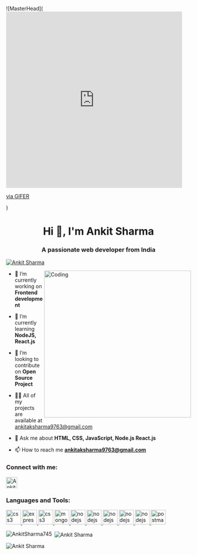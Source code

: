 ![MasterHead](<iframe src="https://gifer.com/embed/Ry6p" width=480 height=480.000 frameBorder="0" allowFullScreen></iframe><p><a href="https://gifer.com">via GIFER</a></p>)
<h1 align="center">Hi 👋, I'm Ankit Sharma</h1>
<h3 align="center">A passionate web developer from India</h3>


<p align="left"> <a href="https://github.com/ryo-ma/github-profile-trophy"><img src="https://github-profile-trophy.vercel.app/?username=AnkitSharma745" alt="Ankit Sharma" /></a> </p>

<img align="right" alt="Coding" width="400" src="https://media1.tenor.com/m/2uyENRmiUt0AAAAC/coding.gif">

- 🔭 I’m currently working on **Frontend development**

- 🌱 I’m currently learning **NodeJS, React.js**

- 👯 I’m looking to contribute on **Open Source Project**

- 👨‍💻 All of my projects are available at ankitaksharma9763@gmail.com
- 💬 Ask me about **HTML, CSS, JavaScript, Node.js React.js**

- 📫 How to reach me **ankitaksharma9763@gmail.com**



<h3 align="left">Connect with me:</h3>
<p align="left">
<a href="https://www.linkedin.com/in/ankit-sharma745" target="_blank"><img align="center" src="https://img.shields.io/badge/LinkedIn-%230077B5.svg?logo=linkedin&logoColor=white" alt="Ankit Sharma" height="30" /></a>
</p>

<h3 align="left">Languages and Tools:</h3>
<p align="left"> 
<a href="https://www.w3schools.com/css/" target="_blank" rel="noreferrer"> <img src="https://img.shields.io/badge/html5-%23E34F26.svg?style=for-the-badge&logo=html5&logoColor=white" alt="css3" height="40"/> </a>
<a href="https://expressjs.com" target="_blank" rel="noreferrer"> <img src="https://img.shields.io/badge/css3-%231572B6.svg?style=for-the-badge&logo=css3&logoColor=white" alt="express" height="40"/> </a>
<a href="https://www.w3schools.com/css/" target="_blank" rel="noreferrer"> <img src="https://img.shields.io/badge/javascript-%23323330.svg?style=for-the-badge&logo=javascript&logoColor=%23F7DF1E" alt="css3" height="40"/> </a>
<a href="https://www.mongodb.com/" target="_blank" rel="noreferrer"> <img src="https://img.shields.io/badge/node.js-6DA55F?style=for-the-badge&logo=node.js&logoColor=white" alt="mongodb" height="40"/> </a> 
<a href="https://nodejs.org" target="_blank" rel="noreferrer"> <img src="https://img.shields.io/badge/express.js-%23404d59.svg?style=for-the-badge&logo=express&logoColor=%2361DAFB" alt="nodejs" height="40"/> </a> 
<a href="https://nodejs.org" target="_blank" rel="noreferrer"> <img src="https://img.shields.io/badge/MongoDB-%234ea94b.svg?style=for-the-badge&logo=mongodb&logoColor=white" alt="nodejs" height="40"/> </a>
<a href="https://nodejs.org" target="_blank" rel="noreferrer"> <img src="https://img.shields.io/badge/Socket.io-black?style=for-the-badge&logo=socket.io&badgeColor=010101" alt="nodejs" height="40"/> </a>
<a href="https://nodejs.org" target="_blank" rel="noreferrer"> <img src="https://img.shields.io/badge/netlify-%23000000.svg?style=for-the-badge&logo=netlify&logoColor=#00C7B7" alt="nodejs" height="40"/> </a>
<a href="https://nodejs.org" target="_blank" rel="noreferrer"> <img src="https://img.shields.io/badge/vercel-%23000000.svg?style=for-the-badge&logo=vercel&logoColor=white" alt="nodejs" height="40"/> </a>
<a href="https://postman.com" target="_blank" rel="noreferrer"> <img src="https://www.vectorlogo.zone/logos/getpostman/getpostman-icon.svg" alt="postman" height="40"/> </a> </p>

<p><img align="left" src="https://github-readme-stats.vercel.app/api/top-langs?username=AnkitSharma745&show_icons=true&locale=en&layout=compact" alt="AnkitSharma745" /></p>

<p>&nbsp;<img align="center" src="https://github-readme-stats.vercel.app/api?username=AnkitSharma745&show_icons=true&locale=en" alt="Ankit Sharma" /></p>

<p><img align="center" src="https://github-readme-streak-stats.herokuapp.com/?user=AnkitSharma745&" alt="Ankit Sharma" /></p>
